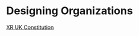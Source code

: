 # Designing Organizations
[XR UK Constitution](https://docs.google.com/document/d/1lsDGm3XKssPae9dlHeRy3eGZp3xkkCpn4IFeYgMbm2M/view#heading=h.qx48ag3ao0cj)

